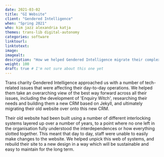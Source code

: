 ```yaml
---
date: 2021-03-02
title: "GI Website"
client: "Gendered Intelligence"
when: "Spring 2021"
who: kim jazz alexandria katja
themes: trans-lib digital-autonomy
categories: software
linktourl:
linktotext:
image:
imagealt:
description: "How we helped Gendered Intelligence migrate their complex, outdated website onto a new CRM that will better enable them to support their users and administrate their workload."
weight: 100
draft: true # I'm not sure about this one yet
---
```


Trans charity Gendered Intelligence approached us with a number of tech-related issues that were affecting their day-to-day operations. We helped them take an overarching view of the best way forward across all their issues, including the development of 'Enquiry Witch', researching their needs and building them a new CRM based on Jekyll, and ultimately migrating their old website over onto this new CRM.

Their old website had been built using a number of different interlocking systems layered up over a number of years, to a point where no one left in the organisation fully understood the interdependences or how everything slotted together. This meant that day to day, staff were unable to easily make changes to the website. We helped unpick this web of systems, and rebuild their site to a new design in a way which will be sustainable and easy to maintain for the long term.
